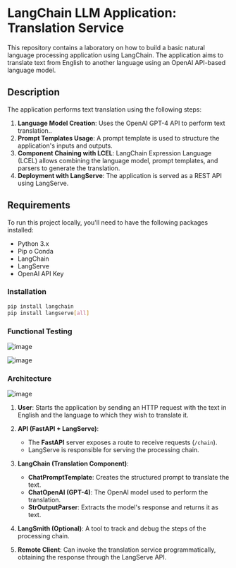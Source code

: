 # LangChain LLM Application: Translation Service

This repository contains a laboratory on how to build a basic natural language processing application using LangChain. The application aims to translate text from English to another language using an OpenAI API-based language model.

## Description

The application performs text translation using the following steps:
1. **Language Model Creation**: Uses the OpenAI GPT-4 API to perform text translation..
2. **Prompt Templates Usage**:  A prompt template is used to structure the application's inputs and outputs.
3. **Component Chaining with LCEL**: LangChain Expression Language (LCEL) allows combining the language model, prompt templates, and parsers to generate the translation.
4. **Deployment with LangServe**: The application is served as a REST API using LangServe.

## Requirements

To run this project locally, you'll need to have the following packages installed:
- Python 3.x
- Pip o Conda
- LangChain
- LangServe
- OpenAI API Key

### Installation

```bash
pip install langchain
pip install langserve[all]
```

### Functional Testing

![image](https://github.com/user-attachments/assets/081a6bd4-cead-495c-9396-3c6432dadd9c)

![image](https://github.com/user-attachments/assets/16e47f16-b198-48d0-a8bc-0081361578e8)


### Architecture

![image](https://github.com/user-attachments/assets/6e397a21-795e-4784-ad3a-10db81e0aa0c)


1. **User**: Starts the application by sending an HTTP request with the text in English and the language to which they wish to translate it.

2. **API (FastAPI + LangServe)**:
   - The **FastAPI** server exposes a route to receive requests (`/chain`).
   - LangServe is responsible for serving the processing chain.

3. **LangChain (Translation Component)**:
   - **ChatPromptTemplate**: Creates the structured prompt to translate the text.
   - **ChatOpenAI (GPT-4)**: The OpenAI model used to perform the translation.
   - **StrOutputParser**: Extracts the model's response and returns it as text.

4. **LangSmith (Optional)**: A tool to track and debug the steps of the processing chain.

5. **Remote Client**: Can invoke the translation service programmatically, obtaining the response through the LangServe API.


